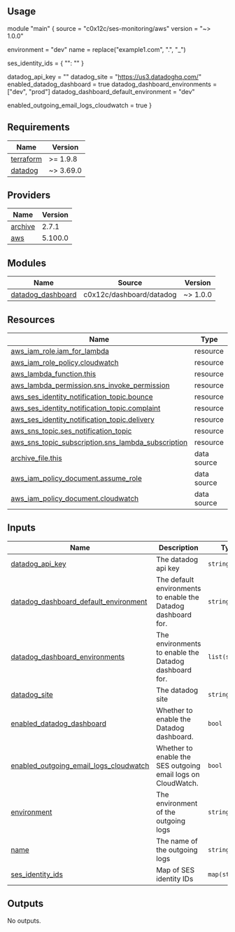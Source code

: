 ## Usage

module "main" {
  source  = "c0x12c/ses-monitoring/aws"
  version = "~> 1.0.0"

  environment      = "dev"
  name             = replace("example1.com", ".", "_")

  ses_identity_ids = {
    "<ses-id>": "<ses-identity-id>"
  }

  datadog_api_key                       = "<datadog-api-key>"
  datadog_site                          = "https://us3.datadoghq.com/"
  enabled_datadog_dashboard             = true
  datadog_dashboard_environments        = ["dev", "prod"]
  datadog_dashboard_default_environment = "dev"

  enabled_outgoing_email_logs_cloudwatch = true
}

<!-- BEGIN_TF_DOCS -->

## Requirements

| Name | Version |
|------|---------|
| <a name="requirement_terraform"></a> [terraform](#requirement\_terraform) | >= 1.9.8 |
| <a name="requirement_datadog"></a> [datadog](#requirement\_datadog) | ~> 3.69.0 |

## Providers

| Name | Version |
|------|---------|
| <a name="provider_archive"></a> [archive](#provider\_archive) | 2.7.1 |
| <a name="provider_aws"></a> [aws](#provider\_aws) | 5.100.0 |

## Modules

| Name | Source | Version |
|------|--------|---------|
| <a name="module_datadog_dashboard"></a> [datadog\_dashboard](#module\_datadog\_dashboard) | c0x12c/dashboard/datadog | ~> 1.0.0 |

## Resources

| Name | Type |
|------|------|
| [aws_iam_role.iam_for_lambda](https://registry.terraform.io/providers/hashicorp/aws/latest/docs/resources/iam_role) | resource |
| [aws_iam_role_policy.cloudwatch](https://registry.terraform.io/providers/hashicorp/aws/latest/docs/resources/iam_role_policy) | resource |
| [aws_lambda_function.this](https://registry.terraform.io/providers/hashicorp/aws/latest/docs/resources/lambda_function) | resource |
| [aws_lambda_permission.sns_invoke_permission](https://registry.terraform.io/providers/hashicorp/aws/latest/docs/resources/lambda_permission) | resource |
| [aws_ses_identity_notification_topic.bounce](https://registry.terraform.io/providers/hashicorp/aws/latest/docs/resources/ses_identity_notification_topic) | resource |
| [aws_ses_identity_notification_topic.complaint](https://registry.terraform.io/providers/hashicorp/aws/latest/docs/resources/ses_identity_notification_topic) | resource |
| [aws_ses_identity_notification_topic.delivery](https://registry.terraform.io/providers/hashicorp/aws/latest/docs/resources/ses_identity_notification_topic) | resource |
| [aws_sns_topic.ses_notification_topic](https://registry.terraform.io/providers/hashicorp/aws/latest/docs/resources/sns_topic) | resource |
| [aws_sns_topic_subscription.sns_lambda_subscription](https://registry.terraform.io/providers/hashicorp/aws/latest/docs/resources/sns_topic_subscription) | resource |
| [archive_file.this](https://registry.terraform.io/providers/hashicorp/archive/latest/docs/data-sources/file) | data source |
| [aws_iam_policy_document.assume_role](https://registry.terraform.io/providers/hashicorp/aws/latest/docs/data-sources/iam_policy_document) | data source |
| [aws_iam_policy_document.cloudwatch](https://registry.terraform.io/providers/hashicorp/aws/latest/docs/data-sources/iam_policy_document) | data source |

## Inputs

| Name | Description | Type | Default | Required |
|------|-------------|------|---------|:--------:|
| <a name="input_datadog_api_key"></a> [datadog\_api\_key](#input\_datadog\_api\_key) | The datadog api key | `string` | n/a | yes |
| <a name="input_datadog_dashboard_default_environment"></a> [datadog\_dashboard\_default\_environment](#input\_datadog\_dashboard\_default\_environment) | The default environments to enable the Datadog dashboard for. | `string` | `"prod"` | no |
| <a name="input_datadog_dashboard_environments"></a> [datadog\_dashboard\_environments](#input\_datadog\_dashboard\_environments) | The environments to enable the Datadog dashboard for. | `list(string)` | <pre>[<br/>  "dev",<br/>  "prod"<br/>]</pre> | no |
| <a name="input_datadog_site"></a> [datadog\_site](#input\_datadog\_site) | The datadog site | `string` | `"datadoghq.com"` | no |
| <a name="input_enabled_datadog_dashboard"></a> [enabled\_datadog\_dashboard](#input\_enabled\_datadog\_dashboard) | Whether to enable the Datadog dashboard. | `bool` | `false` | no |
| <a name="input_enabled_outgoing_email_logs_cloudwatch"></a> [enabled\_outgoing\_email\_logs\_cloudwatch](#input\_enabled\_outgoing\_email\_logs\_cloudwatch) | Whether to enable the SES outgoing email logs on CloudWatch. | `bool` | `false` | no |
| <a name="input_environment"></a> [environment](#input\_environment) | The environment of the outgoing logs | `string` | n/a | yes |
| <a name="input_name"></a> [name](#input\_name) | The name of the outgoing logs | `string` | n/a | yes |
| <a name="input_ses_identity_ids"></a> [ses\_identity\_ids](#input\_ses\_identity\_ids) | Map of SES identity IDs | `map(string)` | n/a | yes |

## Outputs

No outputs.

<!-- END_TF_DOCS -->